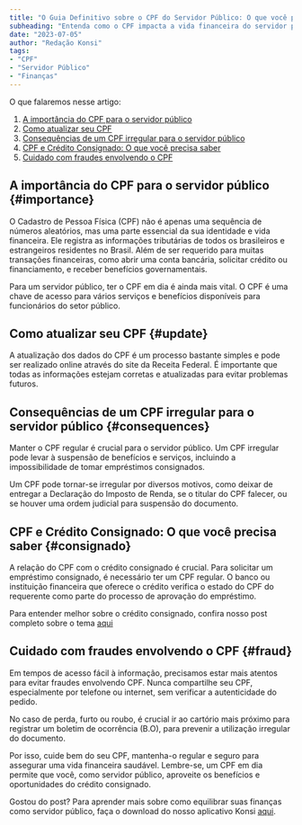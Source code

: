 ```yaml
---
title: "O Guia Definitivo sobre o CPF do Servidor Público: O que você precisa saber"
subheading: "Entenda como o CPF impacta a vida financeira do servidor público"
date: "2023-07-05"
author: "Redação Konsi"
tags:
- "CPF"
- "Servidor Público"
- "Finanças"
---
```


O que falaremos nesse artigo:

1. [A importância do CPF para o servidor público](#importance)
2. [Como atualizar seu CPF](#update)
3. [Consequências de um CPF irregular para o servidor público](#consequences)
4. [CPF e Crédito Consignado: O que você precisa saber](#consignado)
5. [Cuidado com fraudes envolvendo o CPF](#fraud)

## A importância do CPF para o servidor público {#importance}

O Cadastro de Pessoa Física (CPF) não é apenas uma sequência de números aleatórios, mas uma parte essencial da sua identidade e vida financeira. Ele registra as informações tributárias de todos os brasileiros e estrangeiros residentes no Brasil. Além de ser requerido para muitas transações financeiras, como abrir uma conta bancária, solicitar crédito ou financiamento, e receber benefícios governamentais.

Para um servidor público, ter o CPF em dia é ainda mais vital. O CPF é uma chave de acesso para vários serviços e benefícios disponíveis para funcionários do setor público.

## Como atualizar seu CPF {#update}

A atualização dos dados do CPF é um processo bastante simples e pode ser realizado online através do site da Receita Federal. É importante que todas as informações estejam corretas e atualizadas para evitar problemas futuros.

## Consequências de um CPF irregular para o servidor público {#consequences}

Manter o CPF regular é crucial para o servidor público. Um CPF irregular pode levar à suspensão de benefícios e serviços, incluindo a impossibilidade de tomar empréstimos consignados.

Um CPF pode tornar-se irregular por diversos motivos, como deixar de entregar a Declaração do Imposto de Renda, se o titular do CPF falecer, ou se houver uma ordem judicial para suspensão do documento.

## CPF e Crédito Consignado: O que você precisa saber {#consignado}

A relação do CPF com o crédito consignado é crucial. Para solicitar um empréstimo consignado, é necessário ter um CPF regular. O banco ou instituição financeira que oferece o crédito verifica o estado do CPF do requerente como parte do processo de aprovação do empréstimo. 

Para entender melhor sobre o crédito consignado, confira nosso post completo sobre o tema [aqui](https://www.konsi.com.br/postagens/credito-consignado-como-escolher-o-melhor-banco-e-evitar-problemas-futuros.md)

## Cuidado com fraudes envolvendo o CPF {#fraud}

Em tempos de acesso fácil à informação, precisamos estar mais atentos para evitar fraudes envolvendo CPF. Nunca compartilhe seu CPF, especialmente por telefone ou internet, sem verificar a autenticidade do pedido.

No caso de perda, furto ou roubo, é crucial ir ao cartório mais próximo para registrar um boletim de ocorrência (B.O), para prevenir a utilização irregular do documento.

Por isso, cuide bem do seu CPF, mantenha-o regular e seguro para assegurar uma vida financeira saudável. Lembre-se, um CPF em dia permite que você, como servidor público, aproveite os benefícios e oportunidades do crédito consignado.

Gostou do post? Para aprender mais sobre como equilibrar suas finanças como servidor público, faça o download do nosso aplicativo Konsi [aqui](https://www.konsi.com.br/download).